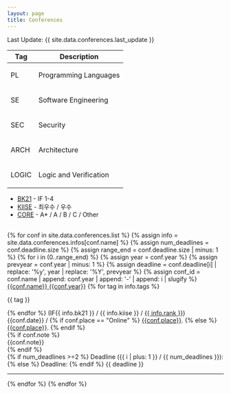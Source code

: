 ```yaml
---
layout: page
title: Conferences
---
```

Last Update: {{ site.data.conferences.last_update }}


<link rel="stylesheet" type="text/css" href="./css/deadlines.css?t={{site.time | date: '%s'}}" media="screen,projection">
<script type="text/javascript" src="./js/jquery.min.js"></script>
<script type="text/javascript" src="./js/jquery.countdown.min.js"></script>
<script src="./js/moment.min.js"></script>
<script src="./js/moment-timezone-with-data.min.js"></script>
<div id="conf-list">
  <div class="row">
    <div class="col-xs-12 col-sm-6">
      <table class="styled-table">
        <thead><tr><th>Tag</th><th>Description</th></tr></thead>
        <tr><td><p class="tag pl">PL</p></td><td>Programming Languages</td></tr>
        <tr><td><p class="tag se">SE</p></td><td>Software Engineering</td></tr>
        <tr><td><p class="tag sec">SEC</p></td><td>Security</td></tr>
        <tr><td><p class="tag db">ARCH</p></td><td>Architecture</td></tr>
        <tr><td><p class="tag db">LOGIC</p></td><td>Logic and Verification</td></tr>
      </table>
    </div>
    <div class="col-xs-12 col-sm-6">
      <ul class="styled-list">
        <li> <a href="https://www.kiise.or.kr/TopConferences/data/BK21%ED%94%8C%EB%9F%AC%EC%8A%A4%EC%82%AC%EC%97%85_CS%EB%B6%84%EC%95%BC_%EC%9A%B0%EC%88%98%EA%B5%AD%EC%A0%9C%ED%95%99%EC%88%A0%EB%8C%80%ED%9A%8C%EB%AA%A9%EB%A1%9D_2018.pdf">BK21</a> - IF 1-4</li>
        <li> <a href="https://www.kiise.or.kr/TopConferences/data/SW%EB%B6%84%EC%95%BC%EC%9A%B0%EC%88%98%ED%95%99%EC%88%A0%EB%8C%80%ED%9A%8C%EB%AA%A9%EB%A1%9D_2020.pdf">KIISE</a> - 최우수 / 우수 </li>
        <li> <a href="https://portal.core.edu.au/conf-ranks/">CORE</a> - A* / A / B / C / Other</li>
      </ul>
    </div>
  </div>
  <br>
  <div class="top-strip"></div>
  {% for conf in site.data.conferences.list %}
  {% assign info = site.data.conferences.infos[conf.name] %}
  {% assign num_deadlines = conf.deadline.size %}
  {% assign range_end = conf.deadline.size | minus: 1 %}
  {% for i in (0..range_end) %}
  {% assign year = conf.year %}
  {% assign prevyear = conf.year | minus: 1 %}
  {% assign deadline = conf.deadline[i] | replace: '%y', year | replace: '%Y', prevyear %}
  {% assign conf_id = conf.name | append: conf.year | append: '-' | append: i | slugify %}
  <div id="{{conf_id}}" class="conf">
    <div class="row">
      <div class="col-xs-12 col-sm-6">
        <a class="conf-name" href="{{conf.link}}">{{conf.name}} {{conf.year}}</a>
        <span class="tags">
          {% for tag in info.tags %}
          <p class="tag {{ tag | downcase }}">{{ tag }}</p>
          {% endfor %}
        </span>
        <span class="rank">
        (IF{{ info.bk21 }}
        / {{ info.kiise }}
        / <a href="https://portal.core.edu.au/conf-ranks/{{ info.rank-id }}">{{ info.rank }}</a>)
        </span>
        <div class="meta">
          <span class="conf-date">{{conf.date}} / </span>
          <span class="conf-place">
            {% if conf.place == "Online" %}
            <a href="#">{{conf.place}}</a>.
            {% else %}
            <a href="http://maps.google.com/?q={{conf.place}}">{{conf.place}}</a>.
            {% endif %}
          </span>
        </div>
        {% if conf.note %}
        <div class="note">
          {{conf.note}}
        </div>
        {% endif %}
      </div>
      <div class="col-xs-12 col-sm-6">
        <span class="timer"></span>
        <div class="deadline">
          <div>
            {% if num_deadlines >=2 %}
            Deadline ({{ i | plus: 1 }} / {{ num_deadlines }}):
            {% else %}
            Deadline:
            {% endif %}
            <span class="deadline-time">
              {{ deadline }}
            </span>
          </div>
        </div>
      </div>
    </div>
    <hr>
  </div>
  {% endfor %}
  {% endfor %}
</div>
<script type="text/javascript" src="./js/main.js"></script>
